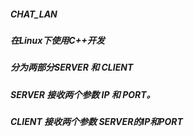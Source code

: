 ##### CHAT_LAN
##### 在Linux下使用C++开发
##### 分为两部分SERVER 和 CLIENT
##### SERVER 接收两个参数 IP 和 PORT。
##### CLIENT 接收两个参数 SERVER的IP和PORT
